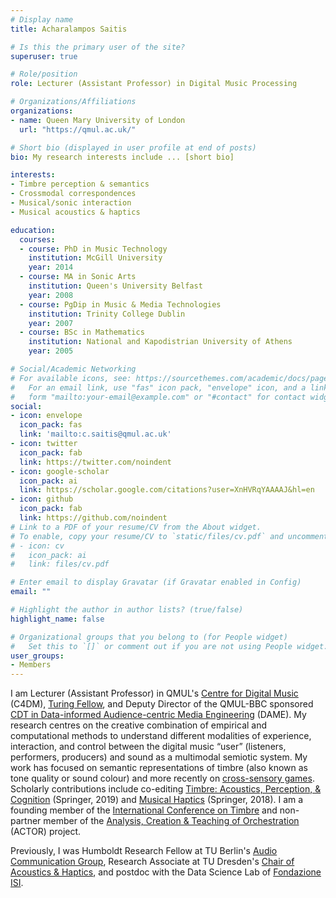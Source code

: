 ```yaml
---
# Display name
title: Acharalampos Saitis

# Is this the primary user of the site?
superuser: true

# Role/position
role: Lecturer (Assistant Professor) in Digital Music Processing

# Organizations/Affiliations
organizations:
- name: Queen Mary University of London
  url: "https://qmul.ac.uk/"

# Short bio (displayed in user profile at end of posts)
bio: My research interests include ... [short bio]

interests:
- Timbre perception & semantics
- Crossmodal correspondences 
- Musical/sonic interaction
- Musical acoustics & haptics

education:
  courses:
  - course: PhD in Music Technology
    institution: McGill University
    year: 2014
  - course: MA in Sonic Arts
    institution: Queen's University Belfast
    year: 2008
  - course: PgDip in Music & Media Technologies
    institution: Trinity College Dublin
    year: 2007
  - course: BSc in Mathematics
    institution: National and Kapodistrian University of Athens
    year: 2005

# Social/Academic Networking
# For available icons, see: https://sourcethemes.com/academic/docs/page-builder/#icons
#   For an email link, use "fas" icon pack, "envelope" icon, and a link in the
#   form "mailto:your-email@example.com" or "#contact" for contact widget.
social:
- icon: envelope
  icon_pack: fas
  link: 'mailto:c.saitis@qmul.ac.uk'
- icon: twitter
  icon_pack: fab
  link: https://twitter.com/noindent
- icon: google-scholar
  icon_pack: ai
  link: https://scholar.google.com/citations?user=XnHVRqYAAAAJ&hl=en
- icon: github
  icon_pack: fab
  link: https://github.com/noindent
# Link to a PDF of your resume/CV from the About widget.
# To enable, copy your resume/CV to `static/files/cv.pdf` and uncomment the lines below.
# - icon: cv
#   icon_pack: ai
#   link: files/cv.pdf

# Enter email to display Gravatar (if Gravatar enabled in Config)
email: ""

# Highlight the author in author lists? (true/false)
highlight_name: false

# Organizational groups that you belong to (for People widget)
#   Set this to `[]` or comment out if you are not using People widget.
user_groups:
- Members
---
```


I am Lecturer (Assistant Professor) in QMUL's [Centre for Digital Music](https://c4dm.eecs.qmul.ac.uk/) (C4DM), [Turing Fellow](https://www.turing.ac.uk/people/researchers/charalampos-saitis), and Deputy Director of the QMUL-BBC sponsored [CDT in Data-informed Audience-centric Media Engineering](https://dame.qmul.ac.uk/) (DAME).
My research centres on the creative combination of empirical and computational methods to understand different modalities of experience, interaction, and control between the digital music “user” (listeners, performers, producers) and sound as a multimodal semiotic system. 
My work has focused on semantic representations of timbre (also known as tone quality or sound colour) and more recently on [cross-sensory games](https://www.seeingmusic.app/). Scholarly contributions include co-editing [Timbre: Acoustics, Perception, & Cognition](https://link.springer.com/book/10.1007/978-3-030-14832-4) (Springer, 2019) and [Musical Haptics](https://link.springer.com/book/10.1007%2F978-3-319-58316-7) (Springer, 2018). I am a founding member of the [International Conference on Timbre](https://timbre2020.mus.auth.gr/) and non-partner member of the [Analysis, Creation & Teaching of Orchestration](https://www.actorproject.org/) (ACTOR) project.

Previously, I was Humboldt Research Fellow at TU Berlin's [Audio Communication Group](https://www.ak.tu-berlin.de/menue/fachgebiet_audiokommunikation/), Research Associate at TU Dresden's [Chair of Acoustics & Haptics](https://tu-dresden.de/ing/elektrotechnik/ias/aha), and postdoc with the Data Science Lab of [Fondazione ISI](https://www.isi.it/en/home). 


